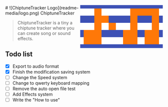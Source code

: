 <img src="readme-media/logo-high.png" align="right" />
# ![ChiptuneTracker Logo](readme-media/logo.png) ChiptuneTracker

> ChiptuneTracker is a tiny a chiptune tracker where you can create song or sound effects.

## Todo list

- [x] Export to audio format
- [x] Finish the modification saving system
- [ ] Change the Speed system
- [ ] Change to qwerty keyboard mapping
- [ ] Remove the auto open file test
- [ ] Add Effects system
- [ ] Write the "How to use"